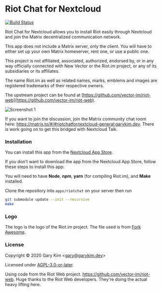 # Riot Chat for Nextcloud

[![Build Status](https://ghdrone.garykim.dev/api/badges/gary-kim/riotchat/status.svg)](https://ghdrone.garykim.dev/gary-kim/riotchat)

Riot Chat for Nextcloud allows you to install Riot easily through Nextcloud and join the Matrix decentralized communication network.

This app does not include a Matrix server, only the client. You will have to either set up your own Matrix homeserver, rent one, or use a public one.

This project is not affiliated, associated, authorized, endorsed by, or in any way officially connected with New Vector or the Riot.im project, or any of its subsidiaries or its affiliates.

The name Riot.im as well as related names, marks, emblems and images are registered trademarks of their respective owners.

The upstream project can be found at [https://github.com/vector-im/riot-web](https://github.com/vector-im/riot-web).

![Screenshot 1](https://garykim.dev/res/large/riotchat-for-nextcloud/main-screenshot.png)

If you want to join the discussion, join the Matrix community chat room here: <https://matrix.to/#/#riotchatfornextcloud-general:garykim.dev>. There is work going on to get this bridged with Nextcloud Talk.

### Installation

You can install this app from the [Nextcloud App Store](https://apps.nextcloud.com/apps/riotchat).

If you don't want to download the app from the Nextcloud App Store, follow these steps to install this app:

You will need to have **Node**, **npm**, **yarn** (for compiling Riot.im), and **Make** installed.

Clone the repository into `apps/riotchat` on your server then run
```bash
git submodule update --init --recursive
make
```

### Logo

The logo is the logo of the Riot.im project. The file used is from [Fork Awesome](https://github.com/ForkAwesome/Fork-Awesome/pull/232/).

### License

Copyright © 2020 Gary Kim &lt;<gary@garykim.dev>&gt;

Licensed under [AGPL-3.0-or-later](LICENSE).

Using code from the Riot Web project. <https://github.com/vector-im/riot-web>. Huge thanks to the Riot Web developers. They're doing the actual heavy lifting here.
